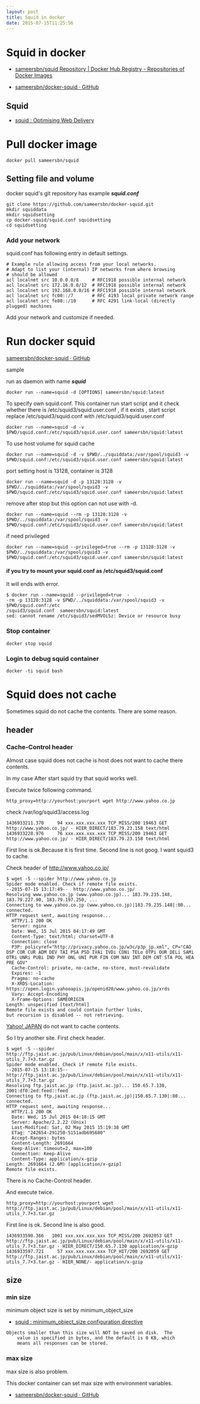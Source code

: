 ```yaml
---
layout: post
title: Squid in docker
date: 2015-07-15T11:25:56
---
```


# Squid in docker

* [sameersbn/squid Repository | Docker Hub Registry - Repositories of Docker Images](https://registry.hub.docker.com/u/sameersbn/squid/)

* [sameersbn/docker-squid · GitHub](https://github.com/sameersbn/docker-squid)

## Squid

* [squid : Optimising Web Delivery](http://www.squid-cache.org/)



# Pull docker image

```
docker pull sameersbn/squid
```

## Setting file and volume

docker squid's git repository has example ***squid.conf***

```
git clone https://github.com/sameersbn/docker-squid.git
mkdir squiddata
mkdir squidsetting
cp docker-squid/squid.conf squidsetting
cd squidsetting
```

### Add your network

squid.conf has following entry in default settings.

```
# Example rule allowing access from your local networks.
# Adapt to list your (internal) IP networks from where browsing
# should be allowed
acl localnet src 10.0.0.0/8     # RFC1918 possible internal network
acl localnet src 172.16.0.0/12  # RFC1918 possible internal network
acl localnet src 192.168.0.0/16 # RFC1918 possible internal network
acl localnet src fc00::/7       # RFC 4193 local private network range
acl localnet src fe80::/10      # RFC 4291 link-local (directly plugged) machines
```

Add your network and customize if needed.

# Run docker squid

[sameersbn/docker-squid · GitHub](https://github.com/sameersbn/docker-squid)

 sample

run as daemon with name ***squid***

```
docker run --name=squid -d [OPTIONS] sameersbn/squid:latest
```

To specify own squid.conf.
This container run start script and it check whether there is /etc/squid3/squid.user.conf ,
if it exists , start script replace /etc/squid3/squid.conf with /etc/squid3/squid.user.conf

```
docker run --name=squid -d -v $PWD/squid.conf:/etc/squid3/squid.user.conf sameersbn/squid:latest
```

To use host volume for squid cache

```
docker run --name=squid -d -v $PWD/../squiddata:/var/spool/squid3 -v $PWD/squid.conf:/etc/squid3/squid.user.conf sameersbn/squid:latest
```

port setting host is 13128, container is 3128

```
docker run --name=squid -d -p 13128:3128 -v $PWD/../squiddata:/var/spool/squid3 -v $PWD/squid.conf:/etc/squid3/squid.user.conf sameersbn/squid:latest
```

remove after stop
but this option can not use with -d.

```
docker run --name=squid --rm -p 13128:3128 -v $PWD/../squiddata:/var/spool/squid3 -v $PWD/squid.conf:/etc/squid3/squid.user.conf sameersbn/squid:latest
```


if need privileged

```
docker run --name=squid --privileged=true --rm -p 13128:3128 -v $PWD/../squiddata:/var/spool/squid3 -v $PWD/squid.conf:/etc/squid3/squid.user.conf sameersbn/squid:latest
```

#### if you try to mount your squid.conf as /etc/squid3/squid.conf

It will ends with error.

```
$ docker run --name=squid --privileged=true  -
-rm -p 13128:3128 -v $PWD/../squiddata:/var/spool/squid3 -v $PWD/squid.conf:/etc
/squid3/squid.conf  sameersbn/squid:latest
sed: cannot rename /etc/squid3/sedMVOi5z: Device or resource busy
```

### Stop container

```
docker stop squid
```

### Login to debug squid container

```
docker -ti squid bash
```

# Squid does not cache

Sometimes squid do not cache the contents.
There are some reason.


## header

### Cache-Control header

Almost case squid does not cache is host does not want to cache there contents.

In my case
After start squid try that squid works well.

Execute twice following command.
```
http_proxy=http://yourhost:yourport wget http://www.yahoo.co.jp
```

check /var/log/squid3/access.log

```
1436933211.370     94 xxx.xxx.xxx.xxx TCP_MISS/200 19463 GET http://www.yahoo.co.jp/ - HIER_DIRECT/183.79.23.158 text/html
1436933228.976     76 xxx.xxx.xxx.xxx TCP_MISS/200 19463 GET http://www.yahoo.co.jp/ - HIER_DIRECT/183.79.23.158 text/html
```

First line is ok.Because it is first time.
Second line is not goog. I want squid3 to cache.

Check header of http://www.yahoo.co.jp/

```
$ wget -S --spider http://www.yahoo.co.jp
Spider mode enabled. Check if remote file exists.
--2015-07-15 13:17:49--  http://www.yahoo.co.jp/
Resolving www.yahoo.co.jp (www.yahoo.co.jp)... 183.79.235.148, 183.79.227.90, 183.79.197.250, ...
Connecting to www.yahoo.co.jp (www.yahoo.co.jp)|183.79.235.148|:80... connected.
HTTP request sent, awaiting response...
  HTTP/1.1 200 OK
  Server: nginx
  Date: Wed, 15 Jul 2015 04:17:49 GMT
  Content-Type: text/html; charset=UTF-8
  Connection: close
  P3P: policyref="http://privacy.yahoo.co.jp/w3c/p3p_jp.xml", CP="CAO DSP COR CUR ADM DEV TAI PSA PSD IVAi IVDi CONi TELo OTPi OUR DELi SAMi OTRi UNRi PUBi IND PHY ONL UNI PUR FIN COM NAV INT DEM CNT STA POL HEA PRE GOV"
  Cache-Control: private, no-cache, no-store, must-revalidate
  Expires: -1
  Pragma: no-cache
  X-XRDS-Location: https://open.login.yahooapis.jp/openid20/www.yahoo.co.jp/xrds
  Vary: Accept-Encoding
  X-Frame-Options: SAMEORIGIN
Length: unspecified [text/html]
Remote file exists and could contain further links,
but recursion is disabled -- not retrieving.
```

[Yahoo! JAPAN](http://www.yahoo.co.jp/) do not want to cache contents.

So I try another site.
First check header.

```
$ wget -S --spider http://ftp.jaist.ac.jp/pub/Linux/debian/pool/main/x/x11-utils/x11-utils_7.7+3.tar.gz
Spider mode enabled. Check if remote file exists.
--2015-07-15 13:18:15--  http://ftp.jaist.ac.jp/pub/Linux/debian/pool/main/x/x11-utils/x11-utils_7.7+3.tar.gz
Resolving ftp.jaist.ac.jp (ftp.jaist.ac.jp)... 150.65.7.130, 2001:df0:2ed:feed::feed
Connecting to ftp.jaist.ac.jp (ftp.jaist.ac.jp)|150.65.7.130|:80... connected.
HTTP request sent, awaiting response...
  HTTP/1.1 200 OK
  Date: Wed, 15 Jul 2015 04:18:15 GMT
  Server: Apache/2.2.22 (Unix)
  Last-Modified: Sat, 02 May 2015 15:19:38 GMT
  ETag: "242654-291250-5151adb695680"
  Accept-Ranges: bytes
  Content-Length: 2691664
  Keep-Alive: timeout=2, max=100
  Connection: Keep-Alive
  Content-Type: application/x-gzip
Length: 2691664 (2.6M) [application/x-gzip]
Remote file exists.
```

There is no Cache-Control header.

And execute twice.

```
http_proxy=http://yourhost:yourport wget http://ftp.jaist.ac.jp/pub/Linux/debian/pool/main/x/x11-utils/x11-utils_7.7+3.tar.gz
```

First line is ok.
Second line is also good.

```
1436933590.366   1001 xxx.xxx.xxx.xxx TCP_MISS/200 2692053 GET http://ftp.jaist.ac.jp/pub/Linux/debian/pool/main/x/x11-utils/x11-utils_7.7+3.tar.gz - HIER_DIRECT/150.65.7.130 application/x-gzip
1436933597.721     57 xxx.xxx.xxx.xxx TCP_HIT/200 2692059 GET http://ftp.jaist.ac.jp/pub/Linux/debian/pool/main/x/x11-utils/x11-utils_7.7+3.tar.gz - HIER_NONE/- application/x-gzip
```

## size

### min size

minimum object size is set by minimum_object_size

* [squid : minimum_object_size configuration directive](http://www.squid-cache.org/Doc/config/minimum_object_size/)

```
Objects smaller than this size will NOT be saved on disk.  The
	value is specified in bytes, and the default is 0 KB, which
	means all responses can be stored.
```

### max size

max size is also problem.

This docker container can set max size with environment variables.

* [sameersbn/docker-squid · GitHub](https://github.com/sameersbn/docker-squid#configuration)
